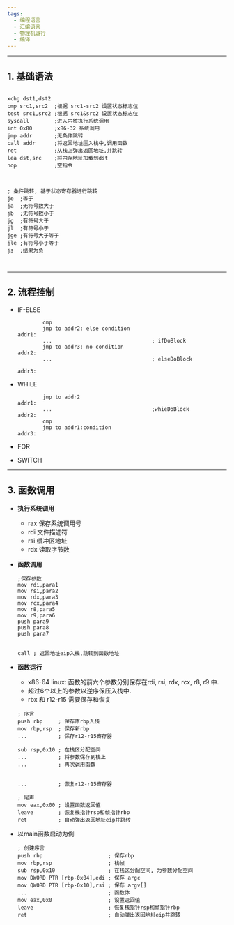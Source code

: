 ```yaml
---
tags:
  - 编程语言
  - 汇编语言
  - 物理机运行
  - 编译
---
```

---
## 1. 基础语法

```assembly

xchg dst1,dst2
cmp src1,src2  ;根据 src1-src2 设置状态标志位
test src1,src2 ;根据 src1&src2 设置状态标志位
syscall        ;进入内核执行系统调用
int 0x80       ;x86-32 系统调用
jmp addr       ;无条件跳转
call addr      ;将返回地址压入栈中,调用函数
ret            ;从栈上弹出返回地址,并跳转
lea dst,src    ;将内存地址加载到dst
nop            ;空指令



; 条件跳转, 基于状态寄存器进行跳转
je  ;等于
ja  ;无符号数大于
jb  ;无符号数小于
jg  ;有符号大于
jl  ;有符号小于
jge ;有符号大于等于
jle ;有符号小于等于 
js  ;结果为负



```


---
## 2. 流程控制

- IF-ELSE
	```assembly
			cmp 
			jmp to addr2: else condition	
	addr1:     
			...                                ; ifDoBlock
			jmp to addr3: no condition
	addr2:     
			...                                ; elseDoBlock
		
	addr3:
	
	```

- WHILE
	```assembly
			jmp to addr2
	addr1:
			...                                ;whieDoBlock
	addr2:
			cmp
			jmp to addr1:condition
	addr3:

	```
- FOR
- SWITCH



---
## 3. 函数调用

- **执行系统调用**
	- rax 保存系统调用号
	- rdi 文件描述符
	- rsi 缓冲区地址
	- rdx 读取字节数


- **函数调用**
	```assembly
	;保存参数
	mov rdi,para1
	mov rsi,para2
	mov rdx,para3
	mov rcx,para4
	mov r8,para5
	mov r9,para6
	push para9
	push para8
	push para7


	call ; 返回地址eip入栈,跳转到函数地址

	```

- **函数运行**
	- x86-64 linux: 函数的前六个参数分别保存在rdi, rsi, rdx, rcx, r8, r9 中.
	- 超过6个以上的参数以逆序保压入栈中.
	- rbx 和 r12-r15 需要保存和恢复
	```assembly
	; 序言
	push rbp     ; 保存原rbp入栈
	mov rbp,rsp  ; 保存新rbp
	...          ; 保存r12-r15寄存器

	sub rsp,0x10 ; 在栈区分配空间
	...          ; 将参数保存到栈上
	...          ; 再次调用函数


	...          ; 恢复r12-r15寄存器

	; 尾声
	mov eax,0x00 ; 设置函数返回值
	leave        ; 恢复栈指针rsp和帧指针rbp
	ret          ; 自动弹出返回地址eip并跳转
	```



- 以main函数启动为例
	```assembly
	; 创建序言
	push rbp                     ; 保存rbp
	mov rbp,rsp                  ; 栈帧
	sub rsp,0x10                 ; 在栈区分配空间, 为参数分配空间
	mov DWORD PTR [rbp-0x04],edi ; 保存 argc
	mov QWORD PTR [rbp-0x10],rsi ; 保存 argv[]
	...                          ; 函数体
	mov eax,0x0                  ; 设置返回值
	leave                        ; 恢复栈指针rsp和帧指针rbp
	ret                          ; 自动弹出返回地址eip并跳转
	```
